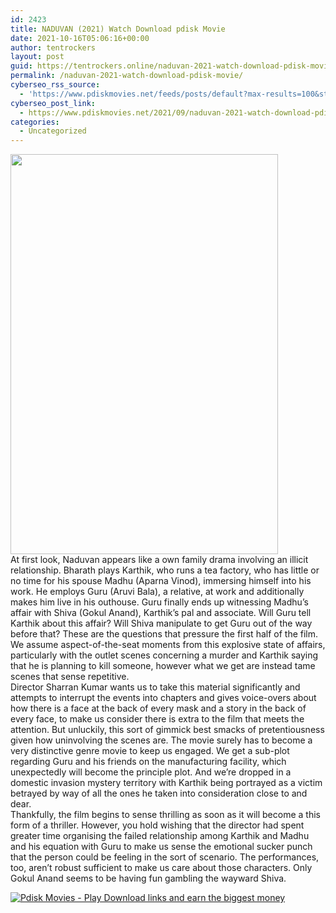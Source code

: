 ```yaml
---
id: 2423
title: NADUVAN (2021) Watch Download pdisk Movie
date: 2021-10-16T05:06:16+00:00
author: tentrockers
layout: post
guid: https://tentrockers.online/naduvan-2021-watch-download-pdisk-movie/
permalink: /naduvan-2021-watch-download-pdisk-movie/
cyberseo_rss_source:
  - 'https://www.pdiskmovies.net/feeds/posts/default?max-results=100&start-index=201'
cyberseo_post_link:
  - https://www.pdiskmovies.net/2021/09/naduvan-2021-watch-download-pdisk-movie.html
categories:
  - Uncategorized
---
```

<div class="separator">
  <a href="https://1.bp.blogspot.com/-m6LxsfZIp5A/YVMw7ZhGZ1I/AAAAAAAAAaI/Xs8oDvrsvw8gVf85Ux3BZIC57X3jTrXsACLcBGAsYHQ/s1000/fccg.jpg" imageanchor="1"><img loading="lazy" border="0" data-original-height="1000" data-original-width="668" height="640" src="https://1.bp.blogspot.com/-m6LxsfZIp5A/YVMw7ZhGZ1I/AAAAAAAAAaI/Xs8oDvrsvw8gVf85Ux3BZIC57X3jTrXsACLcBGAsYHQ/w428-h640/fccg.jpg" width="428" /></a>
</div>



<div>
  <div>
    <span>At first look, Naduvan appears like a own family drama involving an illicit relationship. Bharath plays Karthik, who runs a tea factory, who has little or no time for his spouse Madhu (Aparna Vinod), immersing himself into his work. He employs Guru (Aruvi Bala), a relative, at work and additionally makes him live in his outhouse. Guru finally ends up witnessing Madhu&#8217;s affair with Shiva (Gokul Anand), Karthik&#8217;s pal and associate. Will Guru tell Karthik about this affair? Will Shiva manipulate to get Guru out of the way before that? These are the questions that pressure the first half of the film. We assume aspect-of-the-seat moments from this explosive state of affairs, particularly with the outlet scenes concerning a murder and Karthik saying that he is planning to kill someone, however what we get are instead tame scenes that sense repetitive.</span>
  </div>
  
  <div>
    <span>Director Sharran Kumar wants us to take this material significantly and attempts to interrupt the events into chapters and gives voice-overs about how there is a face at the back of every mask and a story in the back of every face, to make us consider there is extra to the film that meets the attention. But unluckily, this sort of gimmick best smacks of pretentiousness given how uninvolving the scenes are. The movie surely has to become a very distinctive genre movie to keep us engaged. We get a sub-plot regarding Guru and his friends on the manufacturing facility, which unexpectedly will become the principle plot. And we&#8217;re dropped in a domestic invasion mystery territory with Karthik being portrayed as a victim betrayed by way of all the ones he taken into consideration close to and dear.</span>
  </div>
  
  <div>
    <span>Thankfully, the film begins to sense thrilling as soon as it will become a this form of a thriller. However, you hold wishing that the director had spent greater time organising the failed relationship among Karthik and Madhu and his equation with Guru to make us sense the emotional sucker punch that the person could be feeling in the sort of scenario. The performances, too, aren&#8217;t robust sufficient to make us care about those characters. Only Gokul Anand seems to be having fun gambling the wayward Shiva.</span>
  </div>
</div>

[![](https://1.bp.blogspot.com/-a93bp85aB6g/YUXjACCiX3I/AAAAAAAAbQE/GHmPI7h0af0tqn6tYzd0cdrDv9Hu9LUSACLcBGAsYHQ/s16000/Play_it_New-removebg-preview.png "Pdisk Movies - Play Download links and earn the biggest money")](https://pdisklink.com/1/bnYybHdsMDAwNDN5?dn=1)